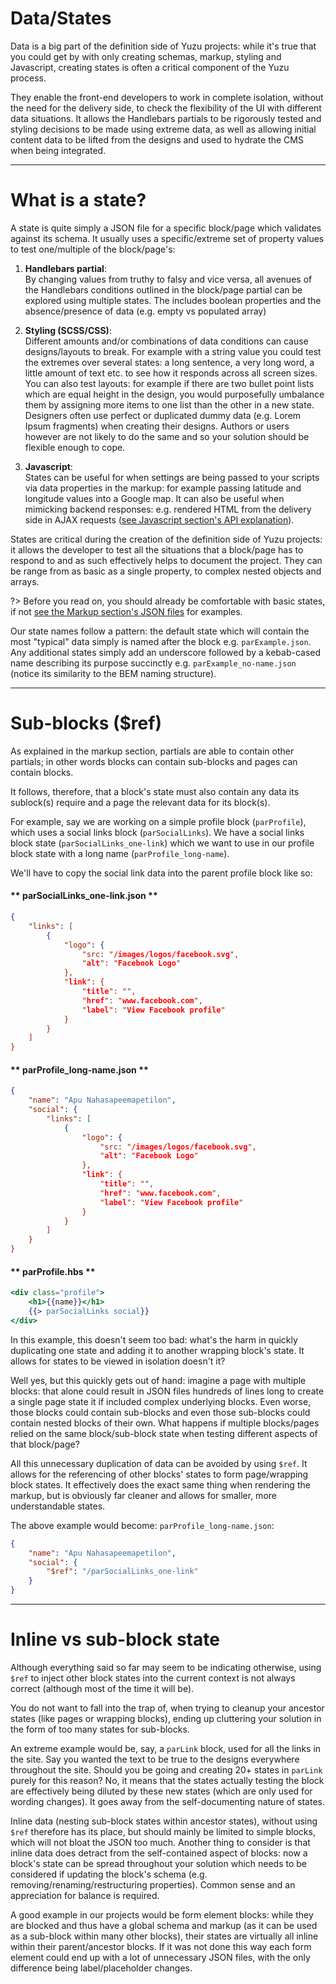 # Data/States
Data is a big part of the definition side of Yuzu projects: while it's true that you could get by with only creating schemas, markup, styling and Javascript, creating states is often a critical component of the Yuzu process.

They enable the front-end developers to work in complete isolation, without the need for the delivery side, to check the flexibility of the UI with different data situations. It allows the Handlebars partials to be rigorously tested and styling decisions to be made using extreme data, as well as allowing initial content data to be lifted from the designs and used to hydrate the CMS when being integrated.

---

# What is a state?
A state is quite simply a JSON file for a specific block/page which validates against its schema. It usually uses a specific/extreme set of property values to test one/multiple of the block/page's:

1.  **Handlebars partial**:<br>
    By changing values from truthy to falsy and vice versa, all avenues of the Handlebars conditions outlined in the block/page partial can be explored using multiple states. The includes boolean properties and the absence/presence of data (e.g. empty vs populated array)

2.  **Styling (SCSS/CSS)**:<br> 
    Different amounts and/or combinations of data conditions can cause designs/layouts to break. For example with a string value you could test the extremes over several states: a long sentence, a very long word, a little amount of text etc. to see how it responds across all screen sizes. You can also test layouts: for example if there are two bullet point lists which are equal height in the design, you would purposefully umbalance them by assigning more items to one list than the other in a new state. Designers often use perfect or duplicated dummy data (e.g. Lorem Ipsum fragments) when creating their designs. Authors or users however are not likely to do the same and so your solution should be flexible enough to cope.

3.  **Javascript**:<br>
    States can be useful for when settings are being passed to your scripts via data properties in the markup: for example passing latitude and longitude values into a Google map. It can also be useful when mimicking backend responses: e.g. rendered HTML from the delivery side in AJAX requests ([see Javascript section's API explanation](definition/javascript?id=API)).

States are critical during the creation of the definition side of Yuzu projects: it allows the developer to test all the situations that a block/page has to respond to and as such effectively helps to document the project. They can be range from as basic as a single property, to complex nested objects and arrays.

?> Before you read on, you should already be comfortable with basic states, if not [see the Markup section's JSON files](definition/markup) for examples.

Our state names follow a pattern: the default state which will contain the most "typical" data simply is named after the block e.g. `parExample.json`. Any additional states simply add an underscore followed by a kebab-cased name describing its purpose succinctly e.g. `parExample_no-name.json` (notice its similarity to the BEM naming structure). 

---

# Sub-blocks ($ref)
As explained in the markup section, partials are able to contain other partials; in other words blocks can contain sub-blocks and pages can contain blocks. 

It follows, therefore, that a block's state must also contain any data its sublock(s) require and a page the relevant data for its block(s).

For example, say we are working on a simple profile block (`parProfile`), which uses a social links block (`parSocialLinks`). We have a social links block state (`parSocialLinks_one-link`) which we want to use in our profile block state with a long name (`parProfile_long-name`).

We'll have to copy the social link data into the parent profile block like so:

<!-- tabs:start -->
#### ** parSocialLinks_one-link.json **
```json
{
    "links": [
        {
            "logo": {
                "src: "/images/logos/facebook.svg",
                "alt": "Facebook Logo"
            },
            "link": {
                "title": "",
                "href": "www.facebook.com",
                "label": "View Facebook profile"
            }
        }
    ]
}
```
#### ** parProfile_long-name.json **
```json
{
    "name": "Apu Nahasapeemapetilon",
    "social": {
        "links": [
            {
                "logo": {
                    "src: "/images/logos/facebook.svg",
                    "alt": "Facebook Logo"
                },
                "link": {
                    "title": "",
                    "href": "www.facebook.com",
                    "label": "View Facebook profile"
                }
            }
        ]
    }
}
```
#### ** parProfile.hbs **
```handlebars
<div class="profile">
    <h1>{{name}}</h1>
    {{> parSocialLinks social}}
</div>
```
<!-- tabs:end -->


In this example, this doesn't seem too bad: what's the harm in quickly duplicating one state and adding it to another wrapping block's state. It allows for states to be viewed in isolation doesn't it?

Well yes, but this quickly gets out of hand: imagine a page with multiple blocks: that alone could result in JSON files hundreds of lines long to create a single page state it if included complex underlying blocks. Even worse, those blocks could contain sub-blocks and even those sub-blocks could contain nested blocks of their own. What happens if multiple blocks/pages relied on the same block/sub-block state when testing different aspects of that block/page?

All this unnecessary duplication of data can be avoided by using `$ref`. It allows for the referencing of other blocks' states to form page/wrapping block states. It effectively does the exact same thing when rendering the markup, but is obviously far cleaner and allows for smaller, more understandable states.

The above example would become:
`parProfile_long-name.json`:
```json
{
    "name": "Apu Nahasapeemapetilon",
    "social": {
        "$ref": "/parSocialLinks_one-link"
    }
}
```

---

# Inline vs sub-block state
Although everything said so far may seem to be indicating otherwise, using `$ref` to inject other block states into the current context is not always correct (although most of the time it will be).

You do not want to fall into the trap of, when trying to cleanup your ancestor states (like pages or wrapping blocks), ending up cluttering your solution in the form of too many states for sub-blocks.

An extreme example would be, say, a `parLink` block, used for all the links in the site. Say you wanted the text to be true to the designs everywhere throughout the site. Should you be going and creating 20+ states in `parLink` purely for this reason? No, it means that the states actually testing the block are effectively being diluted by these new states (which are only used for wording changes). It goes away from the self-documenting nature of states.

Inline data (nesting sub-block states within ancestor states), without using `$ref` therefore has its place, but should mainly be limited to simple blocks, which will not bloat the JSON too much. Another thing to consider is that inline data does detract from the self-contained aspect of blocks: now a block's state can be spread throughout your solution which needs to be considered if updating the block's schema (e.g. removing/renaming/restructuring properties). Common sense and an appreciation for balance is required.

A good example in our projects would be form element blocks: while they are blocked and thus have a global schema and markup (as it can be used as a sub-block within many other blocks), their states are virtually all inline within their parent/ancestor blocks. If it was not done this way each form element could end up with a lot of unnecessary JSON files, with the only difference being label/placeholder changes.